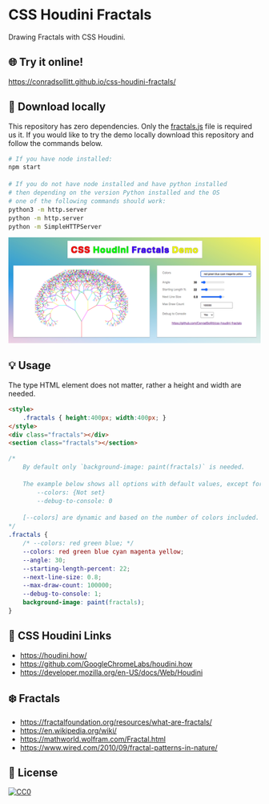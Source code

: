 # CSS Houdini Fractals

Drawing Fractals with CSS Houdini. 

## 🌐 Try it online!

https://conradsollitt.github.io/css-houdini-fractals/

## 🚀 Download locally

This repository has zero dependencies. Only the [fractals.js](fractals.js) file is required us it. If you would like to try the demo locally download this repository and follow the commands below.

```bash
# If you have node installed:
npm start

# If you do not have node installed and have python installed
# then depending on the version Python installed and the OS
# one of the following commands should work:
python3 -m http.server
python -m http.server
python -m SimpleHTTPServer
```

<img src="css-houdini-fractals.png" alt="CSS Houdini Fractals">

## 💡 Usage

The type HTML element does not matter, rather a height and width are needed.

```html
<style>
    .fractals { height:400px; width:400px; }
</style>
<div class="fractals"></div>
<section class="fractals"></section>
```

```css
/*
    By default only `background-image: paint(fractals)` is needed.

    The example below shows all options with default values, except for:
        --colors: {Not set}
        --debug-to-console: 0

    [--colors] are dynamic and based on the number of colors included.
*/
.fractals {
    /* --colors: red green blue; */
    --colors: red green blue cyan magenta yellow;
    --angle: 30;
    --starting-length-percent: 22; 
    --next-line-size: 0.8;
    --max-draw-count: 100000;
    --debug-to-console: 1;
	background-image: paint(fractals);
}
```

## 🎨 CSS Houdini Links

* https://houdini.how/
* https://github.com/GoogleChromeLabs/houdini.how
* https://developer.mozilla.org/en-US/docs/Web/Houdini

## ❄️ Fractals

* https://fractalfoundation.org/resources/what-are-fractals/
* https://en.wikipedia.org/wiki/
* https://mathworld.wolfram.com/Fractal.html
* https://www.wired.com/2010/09/fractal-patterns-in-nature/

## 📝 License

[![CC0](https://licensebuttons.net/p/zero/1.0/88x31.png)](https://creativecommons.org/publicdomain/zero/1.0/)
